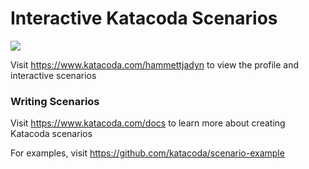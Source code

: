 # Interactive Katacoda Scenarios

[![](http://shields.katacoda.com/katacoda/hammettjadyn/count.svg)](https://www.katacoda.com/hammettjadyn "Get your profile on Katacoda.com")

Visit https://www.katacoda.com/hammettjadyn to view the profile and interactive scenarios

### Writing Scenarios
Visit https://www.katacoda.com/docs to learn more about creating Katacoda scenarios

For examples, visit https://github.com/katacoda/scenario-example
